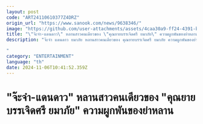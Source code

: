```yaml
---
layout: post
code: "ART24110610377Z4DRZ"
origin_url: "https://www.sanook.com/news/9638346/"
image: "https://github.com/user-attachments/assets/4caa30a9-ff24-4391-ba57-1eec1686c719"
title: "\"จ๊ะจ๋า-แดนดาว\" หลานสาวคนเดียวของ \"คุณยายบรรเจิดศรี ยมาภัย\" ความผูกพันของย่าหลาน"
description: "จ๊ะจ๋า แดนดาว ยมาภัย หลานสาวคนเดียวของ คุณยายบรรเจิดศรี ยมาภัย ความผูกพันของย่ากับหลานสาว 

"
category: "ENTERTAINMENT"
language: "th"
date: 2024-11-06T10:41:52.359Z
---
```


# "จ๊ะจ๋า-แดนดาว" หลานสาวคนเดียวของ "คุณยายบรรเจิดศรี ยมาภัย" ความผูกพันของย่าหลาน